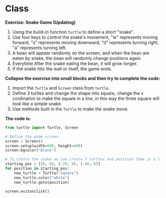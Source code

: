 # Class

**Exercise: Snake Game (Updating)**
1. Using the build-in function `turtle` to define a short "snake".
2. Use four keys to control the snake's movement, "w" represents moving forward, "s" represents moving downward, "d" represents turning right, "a" represents turning left.
3. A bean will appear randomly on the screen, and when the bean are eaten by snake, the bean will randomly change positions again.
4. Everytime After the snake eating the bean, it will grow longer.
5. If the snake hits the wall or itself, the game ends.

**Collapse the exercise into small blocks and then try to complete the code:**

1. Import the `Turtle` and `Screen` class from `turtle`.
2. Define 3 turtles and change the shape into square, change the x cordination to make the square in a line, in this way the three square will look like a simple snake.
3. Use methods built in the `Turtle` to make the snake move.


**The code is:**
```py
from turtle import Turtle, Screen

# Define the game screen.
screen = Screen()
screen.setup(width=600, height=600)
screen.bgcolor("black")

# To create the snake we can create 3 turtles and position them in a line.
starting_pos = [(0, 0), (-20, 0), (-40, 0)]
for position in starting_pos:
    new_turtle = Turtle("square")
    new_turtle.color("white")
    new_turtle.goto(position)

screen.exitonclick()
```
